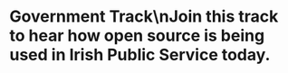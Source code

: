 # Government Track\nJoin this track to hear how open source is being used in Irish Public Service today.
